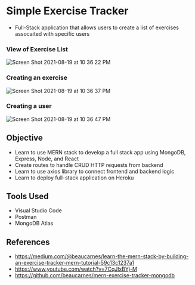 # Simple Exercise Tracker
- Full-Stack application that allows users to create a list of exercises assocaited with specific users

### View of Exercise List
![Screen Shot 2021-08-19 at 10 36 22 PM](https://user-images.githubusercontent.com/49771001/130170581-f442dfd4-ecf9-476a-bdad-fac42ec6411c.png)

### Creating an exercise
![Screen Shot 2021-08-19 at 10 36 37 PM](https://user-images.githubusercontent.com/49771001/130170592-d825deeb-c31c-4a67-82a2-2d65add59dec.png)

### Creating a user
![Screen Shot 2021-08-19 at 10 36 47 PM](https://user-images.githubusercontent.com/49771001/130170598-1ed7ed37-86ae-4880-b02e-12f87e464192.png)

## Objective
- Learn to use MERN stack to develop a full stack app using MongoDB, Express, Node, and React
- Create routes to handle CRUD HTTP requests from backend
- Learn to use axios library to connect frontend and backend logic
- Learn to deploy full-stack application on Heroku

## Tools Used
- Visual Studio Code
- Postman
- MongoDB Atlas

## References
- https://medium.com/@beaucarnes/learn-the-mern-stack-by-building-an-exercise-tracker-mern-tutorial-59c13c1237a1
- https://www.youtube.com/watch?v=7CqJlxBYj-M
- https://github.com/beaucarnes/mern-exercise-tracker-mongodb
